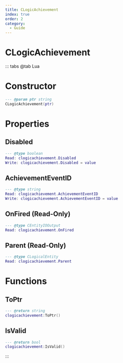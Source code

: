 ```yaml
---
title: CLogicAchievement
index: true
order: 2
category:
  - Guide
---
```


# CLogicAchievement

::: tabs
@tab Lua
# Constructor
```lua
--- @param ptr string
CLogicAchievement(ptr)
```
# Properties
## Disabled 
```lua
--- @type boolean
Read: clogicachievement.Disabled
Write: clogicachievement.Disabled = value
```
## AchievementEventID 
```lua
--- @type string
Read: clogicachievement.AchievementEventID
Write: clogicachievement.AchievementEventID = value
```
## OnFired (Read-Only)
```lua
--- @type CEntityIOOutput
Read: clogicachievement.OnFired
```
## Parent (Read-Only)
```lua
--- @type CLogicalEntity
Read: clogicachievement.Parent
```
# Functions
## ToPtr
```lua
--- @return string
clogicachievement:ToPtr()
```
## IsValid
```lua
--- @return bool
clogicachievement:IsValid()
```

:::